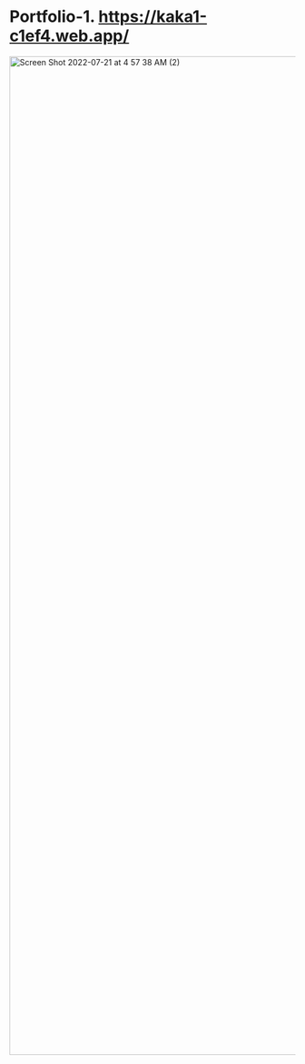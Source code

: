 # Portfolio-1. https://kaka1-c1ef4.web.app/

<img width="1760" alt="Screen Shot 2022-07-21 at 4 57 38 AM (2)" src="https://user-images.githubusercontent.com/106895247/180208539-32bfc1b9-8c0e-40c7-b670-3cf242137b10.png">
